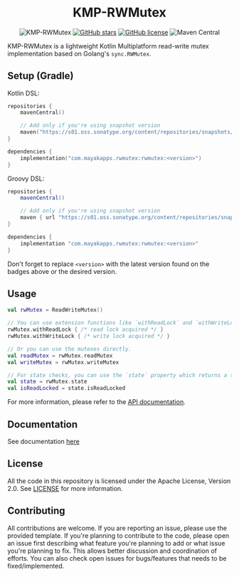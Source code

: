 <br />

<!--suppress HtmlDeprecatedAttribute -->
<h1 align="center" style="margin-top: 0;">KMP-RWMutex</h1>

<!--suppress HtmlDeprecatedAttribute -->
<div align="center">

![KMP-RWMutex](https://img.shields.io/badge/RWMutex-blue?logo=kotlin)
[![GitHub stars](https://img.shields.io/github/stars/MayakaApps/KMP-RWMutex)](https://github.com/MayakaApps/KMP-RWMutex/stargazers)
[![GitHub license](https://img.shields.io/github/license/MayakaApps/KMP-RWMutex)](https://github.com/MayakaApps/KMP-RWMutex/blob/main/LICENSE)
![Maven Central](https://img.shields.io/maven-central/v/com.mayakapps.rwmutex/rwmutex)

</div>

KMP-RWMutex is a lightweight Kotlin Multiplatform read-write mutex implementation based on Golang's `sync.RWMutex`.

## Setup (Gradle)

Kotlin DSL:

```kotlin
repositories {
    mavenCentral()

    // Add only if you're using snapshot version
    maven("https://s01.oss.sonatype.org/content/repositories/snapshots/")
}

dependencies {
    implementation("com.mayakapps.rwmutex:rwmutex:<version>")
}
```

Groovy DSL:

```groovy
repositories {
    mavenCentral()

    // Add only if you're using snapshot version
    maven { url "https://s01.oss.sonatype.org/content/repositories/snapshots/" }
}

dependencies {
    implementation "com.mayakapps.rwmutex:rwmutex:<version>"
}
```

Don't forget to replace `<version>` with the latest version found on the badges above or the desired version.

## Usage

```kotlin
val rwMutex = ReadWriteMutex()

// You can use extension functions like `withReadLock` and `withWriteLock` for simpler usage.
rwMutex.withReadLock { /* read lock acquired */ }
rwMutex.withWriteLock { /* write lock acquired */ }

// Or you can use the mutexes directly.
val readMutex = rwMutex.readMutex
val writeMutex = rwMutex.writeMutex

// For state checks, you can use the `state` property which returns a snapshot of the current state.
val state = rwMutex.state
val isReadLocked = state.isReadLocked
```

For more information, please refer to the [API documentation](https://mayakaapps.github.io/KMP-RWMutex/api/rwmutex/com.mayakapps.rwmutex/-read-write-mutex/index.html).

## Documentation

See documentation [here](https://mayakaapps.github.io/KMP-RWMutex/latest/)

## License

All the code in this repository is licensed under the Apache License, Version 2.0. See [LICENSE](LICENSE) for more
information.

## Contributing

All contributions are welcome. If you are reporting an issue, please use the provided template. If you're planning to
contribute to the code, please open an issue first describing what feature you're planning to add or what issue you're
planning to fix. This allows better discussion and coordination of efforts. You can also check open issues for
bugs/features that needs to be fixed/implemented.
